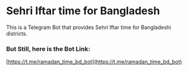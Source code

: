 # Sehri Iftar time for Bangladesh

This is a Telegram Bot that provides Sehri Iftar time for Bangladeshi districts.

### But Still, here is the Bot Link:

[https://t.me/ramadan_time_bd_bot](https://t.me/ramadan_time_bd_bot)

